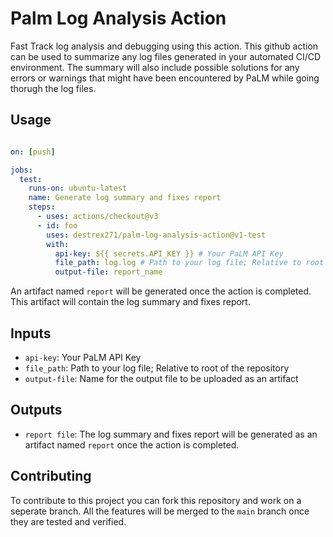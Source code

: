 # Palm Log Analysis Action
Fast Track log analysis and debugging using this action.
This github action can be used to summarize any log files generated in your automated CI/CD environment. The summary will also include possible solutions for any errors or warnings that might have been encountered by PaLM while going thorugh the log files.
## Usage

```yaml

on: [push]

jobs:
  test:
    runs-on: ubuntu-latest
    name: Generate log summary and fixes report
    steps:
      - uses: actions/checkout@v3
      - id: foo
        uses: destrex271/palm-log-analysis-action@v1-test
        with:
          api-key: ${{ secrets.API_KEY }} # Your PaLM API Key
          file_path: log.log # Path to your log file; Relative to root of the repository
          output-file: report_name

```

An artifact named `report` will be generated once the action is completed. This artifact will contain the log summary and fixes report.


## Inputs

- `api-key`: Your PaLM API Key
- `file_path`: Path to your log file; Relative to root of the repository
- `output-file`: Name for the output file to be uploaded as an artifact

## Outputs

-   `report file`: The log summary and fixes report will be generated as an artifact named `report` once the action is completed.


## Contributing

To contribute to this project you can fork this repository and work on a seperate branch. All the features will be merged to the `main` branch once they are tested and verified.
